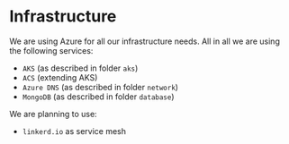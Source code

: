 # Infrastructure
We are using Azure for all our infrastructure needs. All in all we are using the following services:
* `AKS` (as described in folder `aks`)
* `ACS` (extending AKS)
* `Azure DNS` (as described in folder `network`)
* `MongoDB` (as described in folder `database`)

We are planning to use:
* `linkerd.io` as service mesh